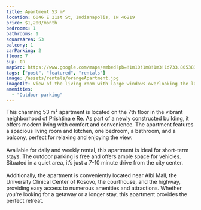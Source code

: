 ```yaml
---
title: Apartment 53 m²
location: 6046 E 21st St, Indianapolis, IN 46219
price: $1,200/month
bedrooms: 1
bathrooms: 1
squareArea: 53
balcony: 1
carParking: 2
floor: 7
sup: th
mapSrc: https://www.google.com/maps/embed?pb=!1m10!1m8!1m3!1d733.8053830897211!2d21.16255745344239!3d42.63546332962695!3m2!1i1024!2i768!4f13.1!5e0!3m2!1sen!2s!4v1729643359719!5m2!1sen!2s
tags: ["post", "featured", "rentals"]
image: /assets/rentals/orangeApartment.jpg
imageAlt: View of the living room with large windows overlooking the lake
amenities: 
  - "Outdoor parking"
---
```


This charming 53 m² apartment is located on the 7th floor in the vibrant neighborhood of Prishtina e Re. As part of a newly constructed building, it offers modern living with comfort and convenience. The apartment features a spacious living room and kitchen, one bedroom, a bathroom, and a balcony, perfect for relaxing and enjoying the view.
<br><br>
Available for daily and weekly rental, this apartment is ideal for short-term stays. The outdoor parking is free and offers ample space for vehicles. Situated in a quiet area, it’s just a 7-10 minute drive from the city center.
<br><br>
Additionally, the apartment is conveniently located near Albi Mall, the University Clinical Center of Kosovo, the courthouse, and the highway, providing easy access to numerous amenities and attractions. Whether you're looking for a getaway or a longer stay, this apartment provides the perfect retreat.
